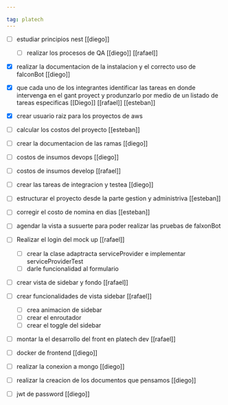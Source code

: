 ```yaml
---

tag: platech
---
```

- [ ] estudiar principios nest [[diego]]
	- [ ] realizar los procesos de QA [[diego]] [[rafael]]

- [x] realizar la documentacion de la instalacion y el correcto uso de falconBot [[diego]]

- [x] que cada uno de los integrantes identificar las tareas en donde intervenga en el gant proyect y produnzarlo por medio de un listado de tareas especificas [[Diego]] [[rafael]] [[esteban]]

- [x] crear usuario raiz para los proyectos de aws
- [ ] calcular los costos del proyecto [[esteban]]
- [ ] crear la documentacion de las ramas [[diego]]
- [ ] costos de insumos devops [[diego]]
- [ ] costos de insumos develop [[rafael]]
- [ ] crear las tareas de integracion y testea [[diego]]

- [ ] estructurar el proyecto desde la parte gestion y administriva [[esteban]]

- [ ] corregir el costo de nomina en dias [[esteban]]
- [ ] agendar la vista a susuerte para poder realizar las pruebas de falxonBot


- [ ] Realizar el login del mock up [[rafael]]
	- [ ] crear la clase adaptracta serviceProvider e implementar serviceProviderTest
	- [ ] darle funcionalidad al formulario

- [ ] crear vista de sidebar y fondo [[rafael]]

- [ ] crear funcionalidades de vista sidebar [[rafael]]
	- [ ] crea animacion de sidebar
	- [ ] crear el enroutador
	- [ ] crear el toggle del sidebar

 - [ ] montar la el desarrollo del front en platech dev [[rafael]]

- [ ] docker de frontend [[diego]]

- [ ] realizar la conexion a mongo  [[diego]]
- [ ] realizar la creacion de los documentos que pensamos [[diego]]
- [ ] jwt de password [[diego]]



